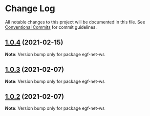 # Change Log

All notable changes to this project will be documented in this file.
See [Conventional Commits](https://conventionalcommits.org) for commit guidelines.

## [1.0.4](https://e.coding.net/AILHC/easy-game-framework/EasyGameFrameworkOpen/compare/egf-net-ws@1.0.3...egf-net-ws@1.0.4) (2021-02-15)

**Note:** Version bump only for package egf-net-ws





## [1.0.3](https://e.coding.net/AILHC/easy-game-framework/EasyGameFrameworkOpen/compare/egf-net-ws@1.0.2...egf-net-ws@1.0.3) (2021-02-07)

**Note:** Version bump only for package egf-net-ws





## [1.0.2](https://e.coding.net/AILHC/easy-game-framework/EasyGameFrameworkOpen/compare/egf-net-ws@1.0.1...egf-net-ws@1.0.2) (2021-02-07)

**Note:** Version bump only for package egf-net-ws
